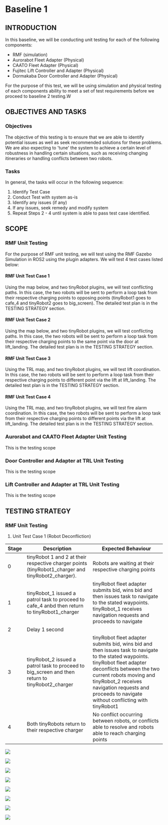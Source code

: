 # Baseline 1

## INTRODUCTION
In this baseline, we will be conducting unit testing for each of the following components:
- RMF (simulation)
- Aurorabot Fleet Adapter (Physical)
- CAATO Fleet Adapter (Physical)
- Fujitec Lift Controller and Adapter (Physical)
- Dormakaba Door Controller and Adapter (Physical)

For the purpose of this test, we will be using simulation and physical testing of each components ability to meet a set of test requirements before we proceed to baseline 2 testing.W
## OBJECTIVES AND TASKS
### Objectives
The objective of this testing is to ensure that we are able to identify potential issues as well as seek recommended solutions for these problems. We are also expecting to 'tune' the system to achieve a certain level of robustness in handling certain situations, such as receiving changing itineraries or handling conflicts between two robots.
### Tasks
In general, the tasks will occur in the following sequence:
1. Identify Test Case
2. Conduct Test with system as-is
3. Identify any issues (if any)
4. If any issues, seek remedy and modify system
5. Repeat Steps 2 - 4 until system is able to pass test case identified.
## SCOPE
### RMF Unit Testing
For the purpose of RMF unit testing, we will test using the RMF Gazebo Simulation in ROS2 using the plugin adapters. We will test 4 test cases listed below:
#### RMF Unit Test Case 1
Using the map below, and two tinyRobot plugins, we will test conflicting paths. In this case, the two robots will be sent to perform a loop task from their respective charging points to opposing points (tinyRobot1 goes to cafe_4 and tinyRobot2 goes to big_screen). The detailed test plan is in the TESTING STRATEGY section.
#### RMF Unit Test Case 2
Using the map below, and two tinyRobot plugins, we will test conflicting paths. In this case, the two robots will be sent to perform a loop task from their respective charging points to the same point via the door at lift_landing. The detailed test plan is in the TESTING STRATEGY section.
#### RMF Unit Test Case 3
Using the TRL map, and two tinyRobot plugins, we will test lift coordination. In this case, the two robots will be sent to perform a loop task from their respective charging points to different point via the lift at lift_landing. The detailed test plan is in the TESTING STRATEGY section.
#### RMF Unit Test Case 4
Using the TRL map, and two tinyRobot plugins, we will test fire alarm coordination. In this case, the two robots will be sent to perform a loop task from their respective charging points to different points via the lift at lift_landing. The detailed test plan is in the TESTING STRATEGY section.

### Aurorabot and CAATO Fleet Adapter Unit Testing 
This is the testing scope

### Door Controller and Adapter at TRL Unit Testing
This is the testing scope
### Lift Controller and Adapter at TRL Unit Testing
This is the testing scope

## TESTING STRATEGY
### RMF Unit Testing
1.  Unit Test Case 1 (Robot Deconfliction)

| Stage | Description | Expected Behaviour |
| --- | --- | --- |
| 0 | tinyRobot 1 and 2 at their respective charger points (tinyRobot1_charger and tinyRobot2_charger). | Robots are waiting at their respective charging points |
| 1 | tinyRobot_1 issued a patrol task to proceed to cafe_4 anbd then return to tinyRobot1_charger | tinyRobot fleet adapter submits bid, wins bid and then issues task to navigate to the stated waypoints. tinyRobot_1 receives navigation requests and proceeds to navigate |
| 2 | Delay 1 second |  |
| 3 | tinyRobot_2 issued a patrol task to proceed to big_screen and then return to tinyRobot2_charger | tinyRobot fleet adapter submits bid, wins bid and then issues task to navigate to the stated waypoints. tinyRobot fleet adapter deconflicts between the two current robots moving and tinyRobot_2 receives navigation requests and proceeds to navigate  without conflicting with tinyRobot1 |
| 4 | Both tinyRobots return to their respective charger | No conflict occurring between robots, or conflicts able to resolve and robots able to reach charging points |


![](https://rmf-systems-engineering-handbook.s3.ap-southeast-1.amazonaws.com/baseline-1/MBC_sim_1_lane_deconflict.gif)

![](https://rmf-systems-engineering-handbook.s3.ap-southeast-1.amazonaws.com/baseline-1/MBC_sim_1_lane_with_big_screen_holding_point.gif)

![](https://rmf-systems-engineering-handbook.s3.ap-southeast-1.amazonaws.com/baseline-1/MBC_sim_1_lane_with_passthrough_points_2.gif)

![](https://rmf-systems-engineering-handbook.s3.ap-southeast-1.amazonaws.com/baseline-1/MBC_sim_1_lane_with_passthrough_points_3.gif)

![](https://rmf-systems-engineering-handbook.s3.ap-southeast-1.amazonaws.com/baseline-1/MBC_sim_1_lane_with_passthrough_points_fail.gif)

![](https://rmf-systems-engineering-handbook.s3.ap-southeast-1.amazonaws.com/baseline-1/MBC_sim_1_lane_with_passthrough_points.gif)

![](https://rmf-systems-engineering-handbook.s3.ap-southeast-1.amazonaws.com/baseline-1/MBC_sim_multilane_deconflict.gif)

![](https://rmf-systems-engineering-handbook.s3.ap-southeast-1.amazonaws.com/baseline-1/MBC_sim_multulane_deconflict_2.gif)

